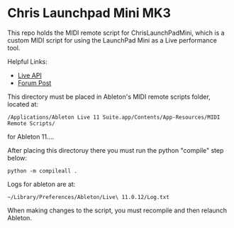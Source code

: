 # Chris Launchpad Mini MK3

This repo holds the MIDI remote script for ChrisLaunchPadMini, which is a custom MIDI script
for using the LaunchPad Mini as a Live performance tool. 

Helpful Links: 
 - [Live API](https://structure-void.com/PythonLiveAPI_documentation/Live10.0.1.xml)
 - [Forum Post](https://forum.ableton.com/viewtopic.php?f=1&t=200513&start=0)

This directory must be placed in Ableton's MIDI remote scripts folder, located at: 
```
/Applications/Ableton Live 11 Suite.app/Contents/App-Resources/MIDI Remote Scripts/
```
for Ableton 11....

After placing this directoruy there you must run the python "compile" step below:
```
python -m compileall .
```

Logs for ableton are at: 
```
~/Library/Preferences/Ableton/Live\ 11.0.12/Log.txt
```

When making changes to the script, you must recompile and then relaunch Ableton.